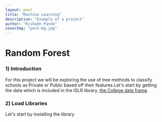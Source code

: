 ```yaml
---
layout: post
title: "Machine Learning"
description: "Example of a project"
author: "Rishabh Pande"
coverImg: "post-bg.jpg"
---
```

# Random Forest
### 1) Introduction

For this project we will be exploring the use of tree methods to classify schools as Private or Public based off their features.Let's start by getting the data which is included in the ISLR library, [the College data frame](https://cran.r-project.org/web/packages/ISLR/ISLR.pdf).

### 2) Load Libraries
Let's start by installing the library